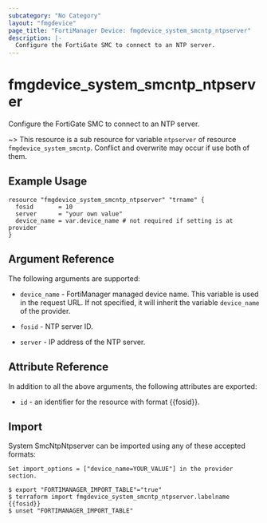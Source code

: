 ```yaml
---
subcategory: "No Category"
layout: "fmgdevice"
page_title: "FortiManager Device: fmgdevice_system_smcntp_ntpserver"
description: |-
  Configure the FortiGate SMC to connect to an NTP server.
---
```


# fmgdevice_system_smcntp_ntpserver
Configure the FortiGate SMC to connect to an NTP server.

~> This resource is a sub resource for variable `ntpserver` of resource `fmgdevice_system_smcntp`. Conflict and overwrite may occur if use both of them.



## Example Usage

```hcl
resource "fmgdevice_system_smcntp_ntpserver" "trname" {
  fosid       = 10
  server      = "your own value"
  device_name = var.device_name # not required if setting is at provider
}
```

## Argument Reference


The following arguments are supported:

* `device_name` - FortiManager managed device name. This variable is used in the request URL. If not specified, it will inherit the variable `device_name` of the provider.

* `fosid` - NTP server ID.
* `server` - IP address of the NTP server.


## Attribute Reference

In addition to all the above arguments, the following attributes are exported:
* `id` - an identifier for the resource with format {{fosid}}.

## Import

System SmcNtpNtpserver can be imported using any of these accepted formats:
```
Set import_options = ["device_name=YOUR_VALUE"] in the provider section.

$ export "FORTIMANAGER_IMPORT_TABLE"="true"
$ terraform import fmgdevice_system_smcntp_ntpserver.labelname {{fosid}}
$ unset "FORTIMANAGER_IMPORT_TABLE"
```

